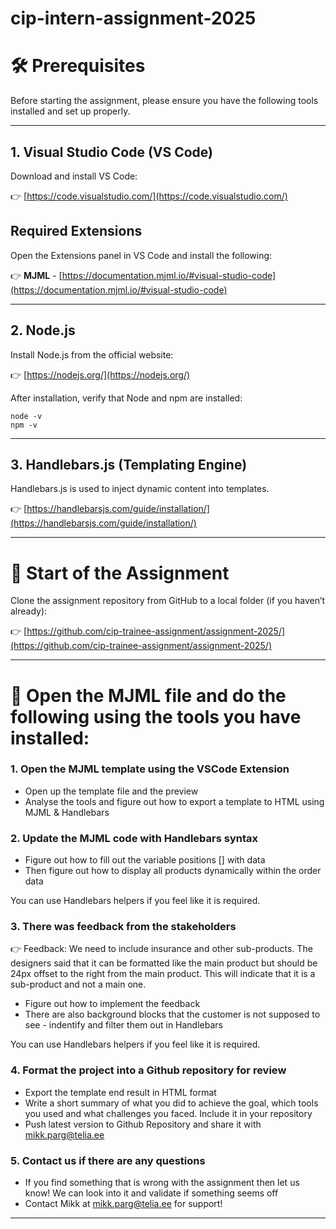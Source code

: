 # cip-intern-assignment-2025


# :hammer_and_wrench: Prerequisites

Before starting the assignment, please ensure you have the following tools installed and set up properly.

---

## 1. Visual Studio Code (VS Code)

Download and install VS Code:

:point_right: [https://code.visualstudio.com/](https://code.visualstudio.com/)

## Required Extensions

Open the Extensions panel in VS Code and install the following:

:point_right: **MJML** - [https://documentation.mjml.io/#visual-studio-code](https://documentation.mjml.io/#visual-studio-code)

---

## 2. Node.js

Install Node.js from the official website:

:point_right: [https://nodejs.org/](https://nodejs.org/)

After installation, verify that Node and npm are installed:

```
node -v
npm -v
```

---

## 3. Handlebars.js (Templating Engine)

Handlebars.js is used to inject dynamic content into templates.

:point_right: [https://handlebarsjs.com/guide/installation/](https://handlebarsjs.com/guide/installation/)

---

# :open_file_folder: Start of the Assignment

Clone the assignment repository from GitHub to a local folder (if you haven’t already):

:point_right: [https://github.com/cip-trainee-assignment/assignment-2025/](https://github.com/cip-trainee-assignment/assignment-2025/)

---

# :open_file_folder: Open the MJML file and do the following using the tools you have installed:


### 1. Open the MJML template using the VSCode Extension

* Open up the template file and the preview 
* Analyse the tools and figure out how to export a template to HTML using MJML & Handlebars

### 2. Update the MJML code with Handlebars syntax

* Figure out how to fill out the variable positions [] with data
* Then figure out how to display all products dynamically within the order data

You can use Handlebars helpers if you feel like it is required.

### 3. There was feedback from the stakeholders

:point_right: Feedback:  We need to include insurance and other sub-products. The designers said that it can be formatted like the main product but should be 24px offset to the right from the main product. This will indicate that it is a sub-product and not a main one. 

* Figure out how to implement the feedback
* There are also background blocks that the customer is not supposed to see - indentify and filter them out in Handlebars

You can use Handlebars helpers if you feel like it is required. 

### 4. Format the project into a Github repository for review

* Export the template end result in HTML format
* Write a short summary of what you did to achieve the goal, which tools you used and what challenges you faced. Include it in your repository
* Push latest version to Github Repository and share it with mikk.parg@telia.ee

### 5. Contact us if there are any questions

* If you find something that is wrong with the assignment then let us know! We can look into it and validate if something seems off
* Contact Mikk at mikk.parg@telia.ee for support!

---


